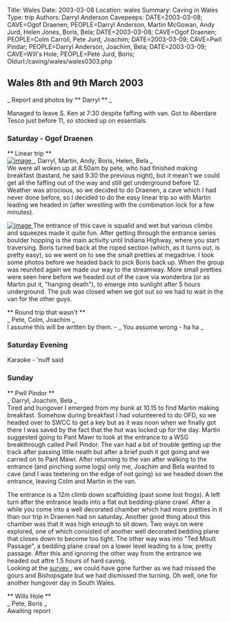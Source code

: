 Title: Wales 
Date: 2003-03-08
Location: wales
Summary: Caving in Wales
Type: trip
Authors: Darryl Anderson
Cavepeeps: DATE=2003-03-08; CAVE=Ogof Draenen; PEOPLE=Darryl Anderson, Martin McGowan, Andy Jurd, Helen Jones, Boris, Bela;
           DATE=2003-03-08; CAVE=Ogof Draenen; PEOPLE=Colm Carroll, Pete Jurd, Joachim;
           DATE=2003-03-09; CAVE=Pwll Pindar; PEOPLE=Darryl Anderson, Joachim, Bela;
           DATE=2003-03-09; CAVE=Will's Hole; PEOPLE=Pete Jurd, Boris;
Oldurl:/caving/wales/wales0303.php

##  Wales 8th  and 9th  March 2003 

_ Report and photos by ** Darryl ** _

Managed to leave S. Ken at 7:30 despite faffing with van. Got to Aberdare Tesco just before 11, so stocked up on essentials. 

###  Saturday - Ogof Draenen 

** Linear trip **   
[ ![image](/caving/old/wales/images0303/entrancelr.jpg) ](/caving/old/wales/images0303/entrance.jpg) _ Darryl, Martin, Andy, Boris, Helen, Bela _   
We were all woken up at 8.50am by pete, who had finished making breakfast (bastard, he said 9.30 the previous night), but it mean't we could get all the faffing out of the way and still get underground before 12. Weather was atrocious, so we decided to do Draenen, a cave which I had never done before, so I decided to do the easy linear trip so with Martin leading we headed in (after wrestling with the combination lock for a few minutes). 

[ ![image](/caving/old/wales/images0303/joachimlr.jpg) ](/caving/old/wales/images0303/joachim.jpg) The entrance of this cave is squalid and wet but various climbs and squeezes made it quite fun. After getting through the entrance series boulder hopping is the main activity until Indiana Highway, where you start traversing. Boris turned back at the roped section (which, as it turns out, is pretty easy), so we went on to see the small pretties at megadrive. I took some photos before we headed back to pick Boris back up. When the group was reunited again we made our way to the streamway. More small pretties were seen here before we headed out of the cave via wonderbra (or as Martin put it, "hanging death"), to emerge into sunlight after 5 hours underground. The pub was closed when we got out so we had to wait in the van for the other guys. 

** Round trip that wasn't **   
_ Pete, Colm, Joachim _   
I assume this will be written by them. - _ You assume wrong - ha ha _

###  Saturday Evening 

Karaoke - 'nuff said 

###  Sunday 

** Pwll Pindor **   
_ Darryl, Joachim, Bela _   
Tired and hungover I emerged from my bunk at 10.15 to find Martin making breakfast. Somehow during breakfast I had volunteered to do OFD, so we headed over to SWCC to get a key but as it was noon when we finally got there I was saved by the fact that the hut was locked up for the day. Martin suggested going to Pant Mawr to look at the entrance to a WSG breakthrough called Pwll Pindor. The van had a bit of trouble getting up the track after passing little neath but after a brief push it got going and we carried on to Pant Mawr. After returning to the van after walking to the entrance (and pinching some logs) only me, Joachim and Bela wanted to cave (and I was teetering on the edge of not going) so we headed down the entrance, leaving Colm and Martin in the van. 

The entrance is a 12m climb down scaffolding (past some lost frogs). A left turn after the entrance leads into a flat out bedding-plane crawl. After a while you come into a well decorated chamber which had more pretties in it than our trip in Draenen had on saturday. Another good thing about this chamber was that it was high enough to sit down. Two ways on were explored, one of which consisted of another well decorated bedding plane that closes down to become too tight. The other way was into "Ted Moult Passage", a bedding plane crawl on a lower level leading to a low, pretty passage. After this and ignoring the other way from the entrance we headed out aftre 1.5 hours of hard caving.   
Looking at the [ survey ](http://www.wsg.org.uk/docs/pin_sur.htm) , we could have gone further as we had missed the gours and Bishopsgate but we had dismissed the turning. Oh well, one for another hungover day in South Wales. 

** Wills Hole **   
_ Pete, Boris _   
Awaiting report 
